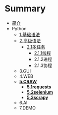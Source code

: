 # Summary

* [简介](README.md)
* Python
    * [1.基础语法](Python/基础语法/basis.md)
    * [2.高级语法](Python/高级语法/advanced.md)
        * [2.1多任务](Python/高级语法/多任务/introduction.md)
            * [2.1.1线程](Python/高级语法/多任务/线程/thread.md)
            * 2.1.2进程
            * 2.1.3协程
    * 3.GUI
    * 4.WEB
    * [**5.CRAW**](Python\爬虫\introduction.md)
        * [**5.1requests**](Python\爬虫\request.md)
        * [**5.2selenium**]()
        * [**5.3scrapy**]()
    * 6.AI
    * 7.DEMO

